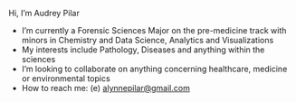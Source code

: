 Hi, I’m Audrey Pilar
-  I’m currently a Forensic Sciences Major on the pre-medicine track with minors in Chemistry and Data Science, Analytics and Visualizations
-  My interests include Pathology, Diseases and anything within the sciences
-  I’m looking to collaborate on anything concerning healthcare, medicine or environmental topics
-  How to reach me: (e) alynnepilar@gmail.com

<!---
alpilar/alpilar is a ✨ special ✨ repository because its `README.md` (this file) appears on your GitHub profile.
You can click the Preview link to take a look at your changes.
--->
